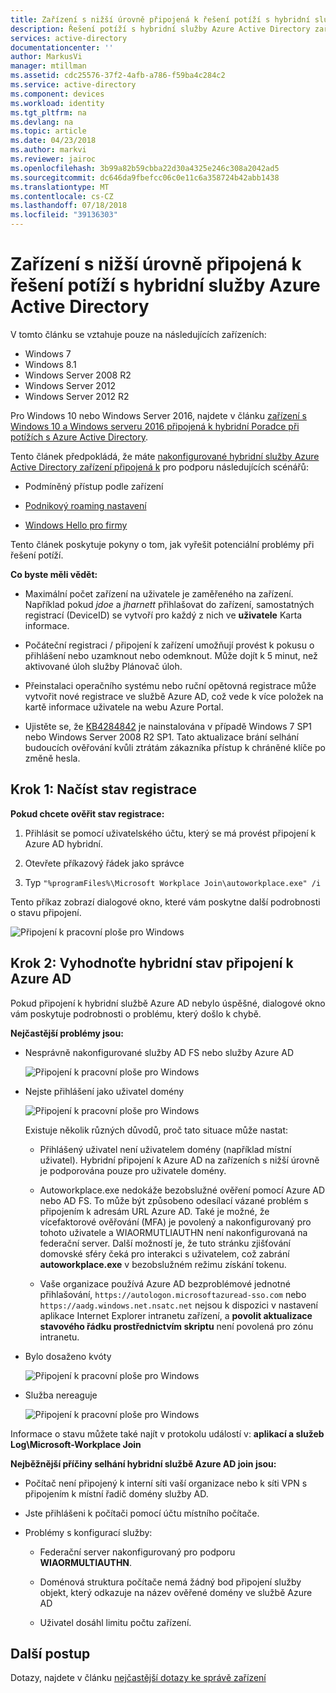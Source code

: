 ```yaml
---
title: Zařízení s nižší úrovně připojená k řešení potíží s hybridní služby Azure Active Directory | Dokumentace Microsoftu
description: Řešení potíží s hybridní služby Azure Active Directory zařízení připojená k nižší úrovně
services: active-directory
documentationcenter: ''
author: MarkusVi
manager: mtillman
ms.assetid: cdc25576-37f2-4afb-a786-f59ba4c284c2
ms.service: active-directory
ms.component: devices
ms.workload: identity
ms.tgt_pltfrm: na
ms.devlang: na
ms.topic: article
ms.date: 04/23/2018
ms.author: markvi
ms.reviewer: jairoc
ms.openlocfilehash: 3b99a82b59cbba22d30a4325e246c308a2042ad5
ms.sourcegitcommit: dc646da9fbefcc06c0e11c6a358724b42abb1438
ms.translationtype: MT
ms.contentlocale: cs-CZ
ms.lasthandoff: 07/18/2018
ms.locfileid: "39136303"
---
```

# <a name="troubleshooting-hybrid-azure-active-directory-joined-down-level-devices"></a>Zařízení s nižší úrovně připojená k řešení potíží s hybridní služby Azure Active Directory 

V tomto článku se vztahuje pouze na následujících zařízeních: 

- Windows 7 
- Windows 8.1 
- Windows Server 2008 R2 
- Windows Server 2012 
- Windows Server 2012 R2 
 

Pro Windows 10 nebo Windows Server 2016, najdete v článku [zařízení s Windows 10 a Windows serveru 2016 připojená k hybridní Poradce při potížích s Azure Active Directory](device-management-troubleshoot-hybrid-join-windows-current.md).

Tento článek předpokládá, že máte [nakonfigurované hybridní služby Azure Active Directory zařízení připojená k](device-management-hybrid-azuread-joined-devices-setup.md) pro podporu následujících scénářů:

- Podmíněný přístup podle zařízení

- [Podnikový roaming nastavení](active-directory-windows-enterprise-state-roaming-overview.md)

- [Windows Hello pro firmy](active-directory-azureadjoin-passport-deployment.md) 





Tento článek poskytuje pokyny o tom, jak vyřešit potenciální problémy při řešení potíží.  

**Co byste měli vědět:** 

- Maximální počet zařízení na uživatele je zaměřeného na zařízení. Například pokud *jdoe* a *jharnett* přihlašovat do zařízení, samostatných registrací (DeviceID) se vytvoří pro každý z nich ve **uživatele** Karta informace.  

- Počáteční registraci / připojení k zařízení umožňují provést k pokusu o přihlášení nebo uzamknout nebo odemknout. Může dojít k 5 minut, než aktivované úloh služby Plánovač úloh. 

- Přeinstalaci operačního systému nebo ruční opětovná registrace může vytvořit nové registrace ve službě Azure AD, což vede k více položek na kartě informace uživatele na webu Azure Portal. 

- Ujistěte se, že [KB4284842](https://support.microsoft.com/en-us/help/4284842) je nainstalována v případě Windows 7 SP1 nebo Windows Server 2008 R2 SP1. Tato aktualizace brání selhání budoucích ověřování kvůli ztrátám zákazníka přístup k chráněné klíče po změně hesla.

## <a name="step-1-retrieve-the-registration-status"></a>Krok 1: Načíst stav registrace 

**Pokud chcete ověřit stav registrace:**  

1. Přihlásit se pomocí uživatelského účtu, který se má provést připojení k Azure AD hybridní.

2. Otevřete příkazový řádek jako správce 

3. Typ `"%programFiles%\Microsoft Workplace Join\autoworkplace.exe" /i`

Tento příkaz zobrazí dialogové okno, které vám poskytne další podrobnosti o stavu připojení.

![Připojení k pracovní ploše pro Windows](./media/active-directory-device-registration-troubleshoot-windows-legacy/01.png)


## <a name="step-2-evaluate-the-hybrid-azure-ad-join-status"></a>Krok 2: Vyhodnoťte hybridní stav připojení k Azure AD 

Pokud připojení k hybridní službě Azure AD nebylo úspěšné, dialogové okno vám poskytuje podrobnosti o problému, který došlo k chybě.

**Nejčastější problémy jsou:**

- Nesprávně nakonfigurované služby AD FS nebo služby Azure AD

    ![Připojení k pracovní ploše pro Windows](./media/active-directory-device-registration-troubleshoot-windows-legacy/02.png)

- Nejste přihlášení jako uživatel domény

    ![Připojení k pracovní ploše pro Windows](./media/active-directory-device-registration-troubleshoot-windows-legacy/03.png)
    
    Existuje několik různých důvodů, proč tato situace může nastat:
    
    - Přihlášený uživatel není uživatelem domény (například místní uživatel). Hybridní připojení k Azure AD na zařízeních s nižší úrovně je podporována pouze pro uživatele domény.
    
    - Autoworkplace.exe nedokáže bezobslužné ověření pomocí Azure AD nebo AD FS. To může být způsobeno odesílací vázané problém s připojením k adresám URL Azure AD. Také je možné, že vícefaktorové ověřování (MFA) je povolený a nakonfigurovaný pro tohoto uživatele a WIAORMUTLIAUTHN není nakonfigurovaná na federační server. Další možností je, že tuto stránku zjišťování domovské sféry čeká pro interakci s uživatelem, což zabrání **autoworkplace.exe** v bezobslužném režimu získání tokenu.
    
    - Vaše organizace používá Azure AD bezproblémové jednotné přihlašování, `https://autologon.microsoftazuread-sso.com` nebo `https://aadg.windows.net.nsatc.net` nejsou k dispozici v nastavení aplikace Internet Explorer intranetu zařízení, a **povolit aktualizace stavového řádku prostřednictvím skriptu** není povolená pro zónu intranetu.

- Bylo dosaženo kvóty

    ![Připojení k pracovní ploše pro Windows](./media/active-directory-device-registration-troubleshoot-windows-legacy/04.png)

- Služba nereaguje 

    ![Připojení k pracovní ploše pro Windows](./media/active-directory-device-registration-troubleshoot-windows-legacy/05.png)

Informace o stavu můžete také najít v protokolu událostí v: **aplikací a služeb Log\Microsoft-Workplace Join**
  
**Nejběžnější příčiny selhání hybridní službě Azure AD join jsou:** 

- Počítač není připojený k interní síti vaší organizace nebo k síti VPN s připojením k místní řadič domény služby AD.

- Jste přihlášeni k počítači pomocí účtu místního počítače. 

- Problémy s konfigurací služby: 

  - Federační server nakonfigurovaný pro podporu **WIAORMULTIAUTHN**. 

  - Doménová struktura počítače nemá žádný bod připojení služby objekt, který odkazuje na název ověřené domény ve službě Azure AD 

  - Uživatel dosáhl limitu počtu zařízení. 

## <a name="next-steps"></a>Další postup

Dotazy, najdete v článku [nejčastější dotazy ke správě zařízení](device-management-faq.md)  
